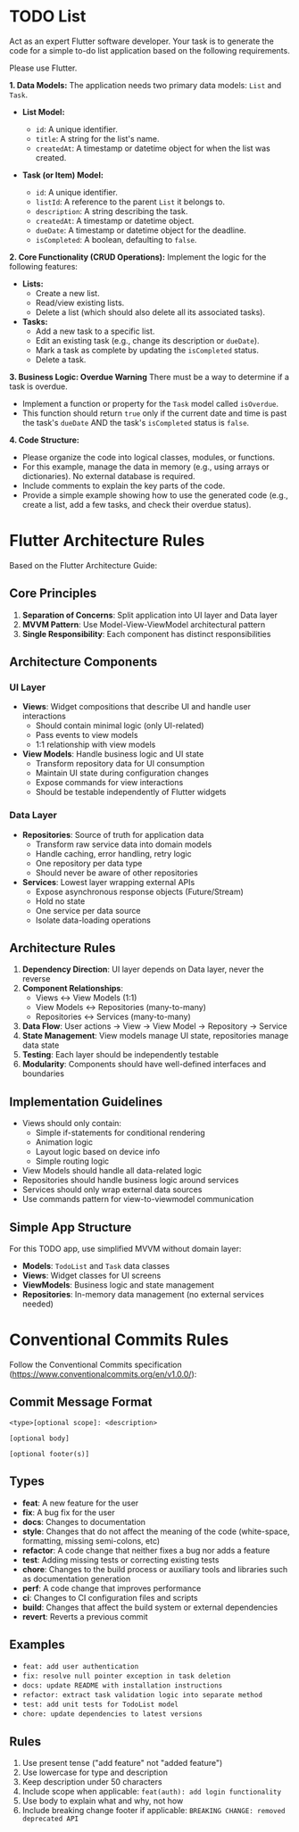 # TODO List

Act as an expert Flutter software developer. Your task is to generate the code for a simple to-do list application based on the following requirements.

Please use Flutter.

**1. Data Models:**
The application needs two primary data models: `List` and `Task`.

* **List Model:**
    * `id`: A unique identifier.
    * `title`: A string for the list's name.
    * `createdAt`: A timestamp or datetime object for when the list was created.

* **Task (or Item) Model:**
    * `id`: A unique identifier.
    * `listId`: A reference to the parent `List` it belongs to.
    * `description`: A string describing the task.
    * `createdAt`: A timestamp or datetime object.
    * `dueDate`: A timestamp or datetime object for the deadline.
    * `isCompleted`: A boolean, defaulting to `false`.

**2. Core Functionality (CRUD Operations):**
Implement the logic for the following features:

* **Lists:**
    * Create a new list.
    * Read/view existing lists.
    * Delete a list (which should also delete all its associated tasks).
* **Tasks:**
    * Add a new task to a specific list.
    * Edit an existing task (e.g., change its description or `dueDate`).
    * Mark a task as complete by updating the `isCompleted` status.
    * Delete a task.

**3. Business Logic: Overdue Warning**
There must be a way to determine if a task is overdue.

* Implement a function or property for the `Task` model called `isOverdue`.
* This function should return `true` only if the current date and time is past the task's `dueDate` AND the task's `isCompleted` status is `false`.

**4. Code Structure:**
* Please organize the code into logical classes, modules, or functions.
* For this example, manage the data in memory (e.g., using arrays or dictionaries). No external database is required.
* Include comments to explain the key parts of the code.
* Provide a simple example showing how to use the generated code (e.g., create a list, add a few tasks, and check their overdue status).

# Flutter Architecture Rules

Based on the Flutter Architecture Guide:

## Core Principles

1. **Separation of Concerns**: Split application into UI layer and Data layer
2. **MVVM Pattern**: Use Model-View-ViewModel architectural pattern
3. **Single Responsibility**: Each component has distinct responsibilities

## Architecture Components

### UI Layer
- **Views**: Widget compositions that describe UI and handle user interactions
  - Should contain minimal logic (only UI-related)
  - Pass events to view models
  - 1:1 relationship with view models
- **View Models**: Handle business logic and UI state
  - Transform repository data for UI consumption
  - Maintain UI state during configuration changes
  - Expose commands for view interactions
  - Should be testable independently of Flutter widgets

### Data Layer
- **Repositories**: Source of truth for application data
  - Transform raw service data into domain models
  - Handle caching, error handling, retry logic
  - One repository per data type
  - Should never be aware of other repositories
- **Services**: Lowest layer wrapping external APIs
  - Expose asynchronous response objects (Future/Stream)
  - Hold no state
  - One service per data source
  - Isolate data-loading operations

## Architecture Rules

1. **Dependency Direction**: UI layer depends on Data layer, never the reverse
2. **Component Relationships**:
   - Views ↔ View Models (1:1)
   - View Models ↔ Repositories (many-to-many)
   - Repositories ↔ Services (many-to-many)
3. **Data Flow**: User actions → View → View Model → Repository → Service
4. **State Management**: View models manage UI state, repositories manage data state
5. **Testing**: Each layer should be independently testable
6. **Modularity**: Components should have well-defined interfaces and boundaries

## Implementation Guidelines

- Views should only contain:
  - Simple if-statements for conditional rendering
  - Animation logic
  - Layout logic based on device info
  - Simple routing logic
- View Models should handle all data-related logic
- Repositories should handle business logic around services
- Services should only wrap external data sources
- Use commands pattern for view-to-viewmodel communication

## Simple App Structure

For this TODO app, use simplified MVVM without domain layer:
- **Models**: `TodoList` and `Task` data classes
- **Views**: Widget classes for UI screens
- **ViewModels**: Business logic and state management
- **Repositories**: In-memory data management (no external services needed)

# Conventional Commits Rules

Follow the Conventional Commits specification (https://www.conventionalcommits.org/en/v1.0.0/):

## Commit Message Format

```
<type>[optional scope]: <description>

[optional body]

[optional footer(s)]
```

## Types

- **feat**: A new feature for the user
- **fix**: A bug fix for the user
- **docs**: Changes to documentation
- **style**: Changes that do not affect the meaning of the code (white-space, formatting, missing semi-colons, etc)
- **refactor**: A code change that neither fixes a bug nor adds a feature
- **test**: Adding missing tests or correcting existing tests
- **chore**: Changes to the build process or auxiliary tools and libraries such as documentation generation
- **perf**: A code change that improves performance
- **ci**: Changes to CI configuration files and scripts
- **build**: Changes that affect the build system or external dependencies
- **revert**: Reverts a previous commit

## Examples

- `feat: add user authentication`
- `fix: resolve null pointer exception in task deletion`
- `docs: update README with installation instructions`
- `refactor: extract task validation logic into separate method`
- `test: add unit tests for TodoList model`
- `chore: update dependencies to latest versions`

## Rules

1. Use present tense ("add feature" not "added feature")
2. Use lowercase for type and description
3. Keep description under 50 characters
4. Include scope when applicable: `feat(auth): add login functionality`
5. Use body to explain what and why, not how
6. Include breaking change footer if applicable: `BREAKING CHANGE: removed deprecated API`